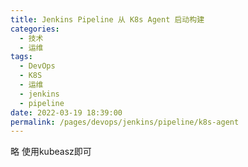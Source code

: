 ```yaml
---
title: Jenkins Pipeline 从 K8s Agent 启动构建
categories: 
  - 技术
  - 运维
tags: 
  - DevOps
  - K8S
  - 运维
  - jenkins
  - pipeline
date: 2022-03-19 18:39:00
permalink: /pages/devops/jenkins/pipeline/k8s-agent
---
```

<!-- more -->
略  使用kubeasz即可
